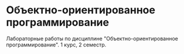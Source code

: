 # Объектно-ориентированное программирование
Лабораторные работы по дисциплине "Объектно-ориентированное программирование". 1 курс, 2 семестр.
